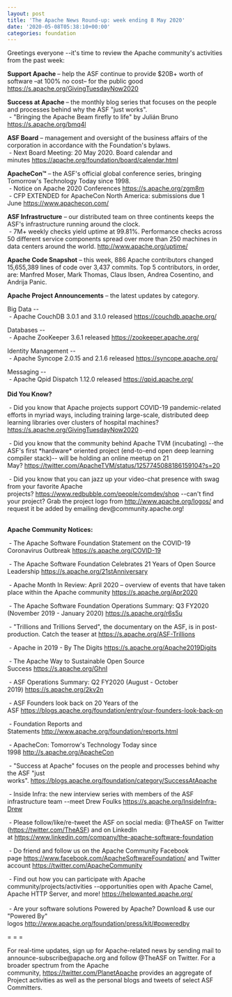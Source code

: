 ```yaml
---
layout: post
title: 'The Apache News Round-up: week ending 8 May 2020'
date: '2020-05-08T05:38:10+00:00'
categories: foundation
---
```

<p>Greetings everyone --it's time to review the Apache community's activities from the past week:<br></p><p><span style="font-weight: 700;">Support Apache </span>– help the ASF continue to provide $20B+ worth of software –at 100% no cost– for the public good <a href="https://s.apache.org/GivingTuesdayNow2020" target="_blank">https://s.apache.org/GivingTuesdayNow2020</a><span style="font-weight: 700;"><br></span></p><p><span style="font-weight: 700;">Success at Apache </span>– the monthly blog series that focuses on the people and processes behind why the ASF "just works".<br>&nbsp;- "Bringing the Apache Beam firefly to life" by Julián Bruno <a href="https://s.apache.org/bmq4l" target="_blank">https://s.apache.org/bmq4l</a> <span style="font-weight: 700;"><br></span></p><p><span style="font-weight: 700;">ASF Board</span>&nbsp;– management and oversight of the business affairs of the corporation in accordance with the Foundation's bylaws.<br>&nbsp;- Next Board Meeting: 20 May 2020. Board calendar and minutes&nbsp;<a href="https://apache.org/foundation/board/calendar.html" target="_blank">https://apache.org/foundation/board/calendar.html</a><br></p><p><span style="font-weight: 700;">ApacheCon™</span>&nbsp;– the ASF's official global conference series, bringing Tomorrow's Technology Today since 1998.<br>&nbsp;- Notice on Apache 2020 Conferences&nbsp;<a href="https://s.apache.org/zgm8m" target="_blank">https://s.apache.org/zgm8m</a>&nbsp;<br>&nbsp;- CFP EXTENDED for ApacheCon North America: submissions due 1 June&nbsp;<a href="https://www.apachecon.com/" rel="noreferrer" target="_blank" data-saferedirecturl="https://www.google.com/url?q=https://www.apachecon.com/&amp;source=gmail&amp;ust=1586580638108000&amp;usg=AFQjCNHWvI4YD7_WAkITrTu6zUFosJod2Q">https://www.apachecon.com/</a></p><p><span style="font-weight: 700;">ASF Infrastructure</span>&nbsp;– our distributed team on three continents keeps the ASF's infrastructure running around the clock.<br>&nbsp;-
 7M+ weekly checks yield uptime at 99.81%. Performance checks across 50
 different service components spread over more than 250 machines in data
 centers around the world.&nbsp;<a href="http://www.apache.org/uptime/" target="_blank">http://www.apache.org/uptime/</a><br></p><p><span style="font-weight: 700;">Apache Code Snapshot</span>&nbsp;– this week, 886 Apache contributors changed 15,655,389 lines of code over 3,437 commits. Top 5 contributors, in order, are: Manfred Moser, Mark Thomas, Claus Ibsen, Andrea Cosentino, and Andrija Panic.&nbsp; &nbsp; <br></p><p><span style="font-weight: 700;">Apache Project Announcements</span>&nbsp;– the latest updates by category.</p><p>Big Data --<br>&nbsp;- Apache CouchDB 3.0.1 and 3.1.0 released <a href="https://couchdb.apache.org/" target="_blank">https://couchdb.apache.org/</a><span style="font-size: 14px;"><br></span></p><p><span style="font-size: 14px;"></span>Databases --<br>&nbsp;- Apache ZooKeeper 3.6.1 released <a href="https://zookeeper.apache.org/" target="_blank">https://zookeeper.apache.org/</a></p><p>Identity Management --<br>&nbsp;- Apache Syncope 2.0.15 and 2.1.6 released <a href="https://syncope.apache.org/" target="_blank">https://syncope.apache.org/</a><br></p><p>Messaging --<br>&nbsp;- Apache Qpid Dispatch 1.12.0 released <a href="https://qpid.apache.org/" target="_blank">https://qpid.apache.org/</a><span style="font-weight: 700;"><br><br>Did You Know?</span></p><p>&nbsp;- Did you know that Apache projects support COVID-19 pandemic-related efforts in myriad ways, including training large-scale, distributed deep learning libraries over clusters of hospital machines? <a href="https://s.apache.org/GivingTuesdayNow2020" target="_blank">https://s.apache.org/GivingTuesdayNow2020</a><span style="font-size: 14px;">&nbsp;</span></p><p>&nbsp;- Did you know that the community behind Apache TVM (incubating) --the ASF's first *hardware* oriented project (end-to-end open deep learning compiler stack)-- will be holding an online meetup on 21 May?&nbsp;<a href="https://twitter.com/ApacheTVM/status/1257745088186159104?s=20" target="_blank">https://twitter.com/ApacheTVM/status/1257745088186159104?s=20</a>&nbsp;</p><p>&nbsp;- Did you know that you can jazz up your video-chat presence with swag from your favorite Apache projects?&nbsp;<a href="https://www.redbubble.com/people/comdev/shop" target="_blank">https://www.redbubble.com/people/comdev/shop</a>&nbsp;--can't find your project? Grab the project logo from <a href="http://www.apache.org/logos/" target="_blank">http://www.apache.org/logos/</a>&nbsp;and request it be added by emailing dev@community.apache.org!&nbsp;</p><p><span style="font-weight: 700;"><br>Apache Community Notices:</span></p><p>&nbsp;- The Apache Software Foundation Statement on the COVID-19 Coronavirus Outbreak&nbsp;<a href="https://s.apache.org/COVID-19" target="_blank">https://s.apache.org/COVID-19</a>&nbsp;&nbsp;</p><p>&nbsp;- The Apache Software Foundation Celebrates 21 Years of Open Source Leadership&nbsp;<a href="https://s.apache.org/21stAnniversary" rel="noreferrer" target="_blank" data-saferedirecturl="https://www.google.com/url?q=https://s.apache.org/21stAnniversary&amp;source=gmail&amp;ust=1586580638108000&amp;usg=AFQjCNHhBfHrSsg8TFX4Lwsa4GFZdonhcA">https://s.apache.org/21stAnniv<wbr>ersary</a></p><p>&nbsp;- Apache Month In Review: April 2020 – overview of events that have taken place within the Apache community <a href="https://s.apache.org/Apr2020" target="_blank">https://s.apache.org/Apr2020</a><br></p><p>&nbsp;- The Apache Software Foundation Operations Summary: Q3 FY2020 (November 2019 - January 2020)&nbsp;<a href="https://s.apache.org/r6s5u" target="_blank">https://s.apache.org/r6s5u</a>&nbsp;&nbsp;</p><p>&nbsp;- "Trillions and Trillions Served", the documentary on the ASF, is in post-production. Catch the teaser at&nbsp;<a href="https://s.apache.org/ASF-Trillions">https://s.apache.org/ASF-Trillions</a></p><p>&nbsp;- Apache in 2019 - By The Digits&nbsp;<a href="https://s.apache.org/Apache2019Digits">https://s.apache.org/Apache2019Digits</a></p><p>&nbsp;- The Apache Way to Sustainable Open Source Success&nbsp;<a href="https://s.apache.org/GhnI">https://s.apache.org/GhnI</a></p><p>&nbsp;- ASF Operations Summary: Q2 FY2020 (August - October 2019)&nbsp;<a href="https://s.apache.org/2kv2n">https://s.apache.org/2kv2n</a></p><p>&nbsp;- ASF Founders look back on 20 Years of the ASF&nbsp;<a href="https://blogs.apache.org/foundation/entry/our-founders-look-back-on" target="_blank">https://blogs.apache.org/foundation/entry/our-founders-look-back-on</a><br></p><p>&nbsp;- Foundation Reports and Statements&nbsp;<a href="http://www.apache.org/foundation/reports.html">http://www.apache.org/foundation/reports.html</a></p><p>&nbsp;- ApacheCon: Tomorrow's Technology Today since 1998&nbsp;<a href="http://s.apache.org/ApacheCon">http://s.apache.org/ApacheCon</a></p><p>&nbsp;- "Success at Apache" focuses on the people and processes behind why the ASF "just works".&nbsp;<a href="https://blogs.apache.org/foundation/category/SuccessAtApache" target="_blank">https://blogs.apache.org/foundation/category/SuccessAtApache</a><br></p><div><p>&nbsp;- Inside Infra: the new interview series with members of the ASF infrastructure team --meet Drew Foulks <a href="https://s.apache.org/InsideInfra-Drew" rel="noreferrer" target="_blank" data-saferedirecturl="https://www.google.com/url?q=https://s.apache.org/InsideInfra-Drew&amp;source=gmail&amp;ust=1588339104628000&amp;usg=AFQjCNF9dVEn48pV7o9HBG14sP9uprU8Xw">https://s.apache.org/InsideInf<wbr>ra-Drew</a></p><p>&nbsp;- Please follow/like/re-tweet the ASF on social media: @TheASF on Twitter (<a href="https://twitter.com/TheASF">https://twitter.com/TheASF</a>) and on LinkedIn at&nbsp;<a href="https://www.linkedin.com/company/the-apache-software-foundation">https://www.linkedin.com/company/the-apache-software-foundation</a></p><p>&nbsp;- Do friend and follow us on the Apache Community Facebook page&nbsp;<a href="https://www.facebook.com/ApacheSoftwareFoundation/">https://www.facebook.com/ApacheSoftwareFoundation/</a>&nbsp;and Twitter account&nbsp;<a href="https://twitter.com/ApacheCommunity">https://twitter.com/ApacheCommunity</a></p></div><div>&nbsp;-
 Find out how you can participate with Apache 
community/projects/activities --opportunities open with Apache Camel, 
Apache HTTP Server, and more!&nbsp;<a href="https://helpwanted.apache.org/">https://helpwanted.apache.org/</a></div><div><br>&nbsp;- Are your software solutions Powered by Apache? Download &amp; use our "Powered By" logos&nbsp;<a href="http://www.apache.org/foundation/press/kit/#poweredby">http://www.apache.org/foundation/press/kit/#poweredby</a><br></div><p><span class="LrzXr"></span><span class="LrzXr"></span></p><div><p>= = =</p><p>For
 real-time updates, sign up for Apache-related news by sending mail to 
announce-subscribe@apache.org and follow @TheASF on Twitter. For a 
broader spectrum from the Apache community,&nbsp;<a href="https://twitter.com/PlanetApache">https://twitter.com/PlanetApache</a>&nbsp;provides an aggregate of Project activities as well as the personal blogs and tweets of select ASF Committers.</p></div>
